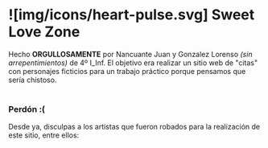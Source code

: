 # ![img/icons/heart-pulse.svg] Sweet Love Zone
Hecho **ORGULLOSAMENTE** por Nancuante Juan y Gonzalez Lorenso *(sin arrepentimientos)* de 4º I_Inf. El objetivo era realizar un sitio web de "citas" con personajes ficticios para un trabajo práctico porque pensamos que sería chistoso.</br></br>

### Perdón :(
Desde ya, disculpas a los artistas que fueron robados para la realización de este sitio, entre ellos: